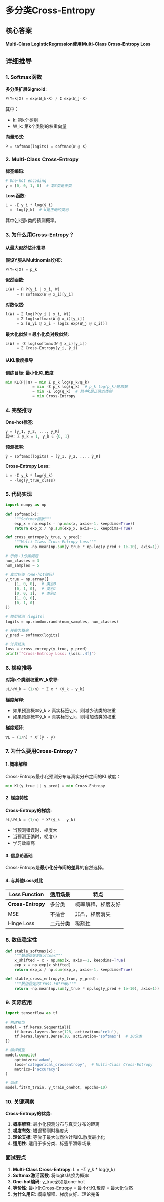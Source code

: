 # 多分类Cross-Entropy

## 核心答案

**Multi-Class LogisticRegression使用Multi-Class Cross-Entropy Loss**

## 详细推导

### 1. Softmax函数

**多分类扩展Sigmoid:**
```python
P(Y=k|X) = exp(W_k·X) / Σ exp(W_j·X)
```

其中：
- k: 第k个类别
- W_k: 第k个类别的权重向量

**向量形式:**
```python
P = softmax(logits) = softmax(W @ X)
```

### 2. Multi-Class Cross-Entropy

**标签编码:**
```python
# One-hot encoding
y = [0, 0, 1, 0]  # 第3类是正类
```

**Loss函数:**
```python
L = -Σ y_i * log(ŷ_i)
  = -log(ŷ_k)  # k是正确的类别
```

其中ŷ_k是k类的预测概率。

### 3. 为什么用Cross-Entropy？

#### 从最大似然估计推导

**假设Y服从Multinomial分布:**
```python
P(Y=k|X) = p_k
```

**似然函数:**
```python
L(W) = Π P(y_i | x_i, W) 
     = Π softmax(W @ x_i)[y_i]
```

**对数似然:**
```python
l(W) = Σ log(P(y_i | x_i, W))
     = Σ log(softmax(W @ x_i)[y_i])
     = Σ [W_yi @ x_i - log(Σ exp(W_j @ x_i))]
```

**最大化似然 ≡ 最小化负对数似然:**
```python
L(W) = -Σ log(softmax(W @ x_i)[y_i])
     = Σ Cross-Entropy(y_i, ŷ_i)
```

#### 从KL散度推导

**训练目标: 最小化KL散度**
```python
min KL(P||Q) = min Σ p_k log(p_k/q_k)
            = min -Σ p_k log(q_k)  # p_k log(p_k)是常数
            = min -Σ log(q_k)  # 其中k是正确的类别
            = min Cross-Entropy
```

### 4. 完整推导

**One-hot标签:**
```python
y = [y_1, y_2, ..., y_K]
其中: Σ y_k = 1, y_k ∈ {0, 1}
```

**预测概率:**
```python
ŷ = softmax(logits) = [ŷ_1, ŷ_2, ..., ŷ_K]
```

**Cross-Entropy Loss:**
```python
L = -Σ y_k * log(ŷ_k)
  = -log(ŷ_true_class)
```

### 5. 代码实现

```python
import numpy as np

def softmax(x):
    """Softmax函数"""
    exp_x = np.exp(x - np.max(x, axis=-1, keepdims=True))
    return exp_x / np.sum(exp_x, axis=-1, keepdims=True)

def cross_entropy(y_true, y_pred):
    """Multi-Class Cross-Entropy Loss"""
    return -np.mean(np.sum(y_true * np.log(y_pred + 1e-10), axis=1))

# 示例：3分类问题
num_classes = 3
num_samples = 5

# 真实标签（one-hot编码）
y_true = np.array([
    [1, 0, 0],  # 类别0
    [0, 1, 0],  # 类别1
    [0, 0, 1],  # 类别2
    [1, 0, 0],
    [0, 1, 0]
])

# 模型预测（logits）
logits = np.random.randn(num_samples, num_classes)

# 转换为概率
y_pred = softmax(logits)

# 计算损失
loss = cross_entropy(y_true, y_pred)
print(f"Cross-Entropy Loss: {loss:.4f}")
```

### 6. 梯度推导

**对第k个类别权重W_k求导:**
```python
∂L/∂W_k = (1/n) * Σ x * (ŷ_k - y_k)
```

**梯度解释:**
- 如果预测概率ŷ_k > 真实标签y_k，则减少该类的权重
- 如果预测概率ŷ_k < 真实标签y_k，则增加该类的权重

**梯度矩阵:**
```python
∇L = (1/n) * Xᵀ(ŷ - y)
```

### 7. 为什么要用Cross-Entropy？

#### 1. 概率解释

Cross-Entropy最小化预测分布与真实分布之间的KL散度：
```python
min KL(y_true || y_pred) = min Cross-Entropy
```

#### 2. 梯度特性

**Cross-Entropy的梯度:**
```python
∂L/∂W_k = (1/n) * Xᵀ(ŷ_k - y_k)
```

- 当预测错误时，梯度大
- 当预测正确时，梯度小
- 学习效率高

#### 3. 信息论基础

Cross-Entropy是**最小化分布间的差异**的自然选择。

#### 4. 与其他Loss对比

| Loss Function | 适用场景 | 特点 |
|--------------|---------|------|
| **Cross-Entropy** | 多分类 | 概率解释，梯度友好 |
| MSE | 不适合 | 非凸，梯度消失 |
| Hinge Loss | 二元分类 | 稀疏性 |

### 8. 数值稳定性

```python
def stable_softmax(x):
    """数值稳定的Softmax"""
    x_shifted = x - np.max(x, axis=-1, keepdims=True)
    exp_x = np.exp(x_shifted)
    return exp_x / np.sum(exp_x, axis=-1, keepdims=True)

def stable_cross_entropy(y_true, y_pred):
    """数值稳定的Cross-Entropy"""
    return -np.mean(np.sum(y_true * np.log(y_pred + 1e-10), axis=1))
```

### 9. 实际应用

```python
import tensorflow as tf

# 构建模型
model = tf.keras.Sequential([
    tf.keras.layers.Dense(128, activation='relu'),
    tf.keras.layers.Dense(10, activation='softmax')  # 10分类
])

# 编译模型
model.compile(
    optimizer='adam',
    loss='categorical_crossentropy',  # Multi-Class Cross-Entropy
    metrics=['accuracy']
)

# 训练
model.fit(X_train, y_train_onehot, epochs=10)
```

### 10. 关键洞察

**Cross-Entropy的优势:**
1. **概率解释**: 最小化预测分布与真实分布的距离
2. **梯度有效**: 错误预测时梯度大
3. **理论支撑**: 等价于最大似然估计和KL散度最小化
4. **适用性**: 适用于多分类、标签平滑等场景

### 面试要点

1. **Multi-Class Cross-Entropy**: L = -Σ y_k * log(ŷ_k)
2. **Softmax激活函数**: 将logits转换为概率
3. **One-hot编码**: y_true必须是one-hot
4. **等价性**: 最小化Cross-Entropy = 最小化KL散度 = 最大化似然
5. **为什么用它**: 概率解释、梯度友好、理论完备
